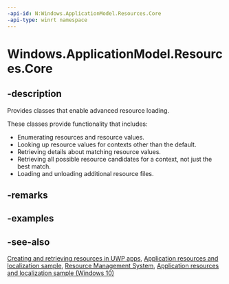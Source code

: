 ```yaml
---
-api-id: N:Windows.ApplicationModel.Resources.Core
-api-type: winrt namespace
---
```


# Windows.ApplicationModel.Resources.Core

## -description
Provides classes that enable advanced resource loading.


These classes provide functionality that includes:

+ Enumerating resources and resource values.
+ Looking up resource values for contexts other than the default.
+ Retrieving details about matching resource values.
+ Retrieving all possible resource candidates for a context, not just the best match.
+ Loading and unloading additional resource files.


## -remarks

## -examples

## -see-also
[Creating and retrieving resources in UWP apps](http://go.microsoft.com/fwlink/p/?linkid=251463), [Application resources and localization sample](http://go.microsoft.com/fwlink/p/?linkid=227301), [Resource Management System](http://msdn.microsoft.com/library/a090a59f-a8fa-489f-a600-9e7bfb67e5ad), [Application resources and localization sample (Windows 10)](http://go.microsoft.com/fwlink/p/?LinkId=620487)
